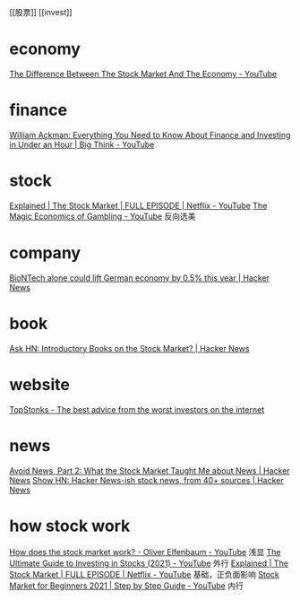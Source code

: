 [[股票]]
[[invest]]

# economy
[The Difference Between The Stock Market And The Economy - YouTube](https://www.youtube.com/watch?v=59im9CtR9YI)
# finance
[William Ackman: Everything You Need to Know About Finance and Investing in Under an Hour | Big Think - YouTube](https://www.youtube.com/watch?v=WEDIj9JBTC8)
# stock
[Explained | The Stock Market | FULL EPISODE | Netflix - YouTube](https://www.youtube.com/watch?v=ZCFkWDdmXG8)
[The Magic Economics of Gambling - YouTube](https://www.youtube.com/watch?v=7cjIWMUgPtY)
	反向选美
# company
[BioNTech alone could lift German economy by 0.5% this year | Hacker News](https://news.ycombinator.com/item?id=28129361)

# book
[Ask HN: Introductory Books on the Stock Market? | Hacker News](https://news.ycombinator.com/item?id=22709843)

# website
[TopStonks - The best advice from the worst investors on the internet](https://topstonks.com/)

# news
[Avoid News, Part 2: What the Stock Market Taught Me about News | Hacker News](https://news.ycombinator.com/item?id=27510448)
[Show HN: Hacker News-ish stock news, from 40+ sources | Hacker News](https://news.ycombinator.com/item?id=27556061)

# how stock work
[How does the stock market work? - Oliver Elfenbaum - YouTube](https://www.youtube.com/watch?v=p7HKvqRI_Bo)
	浅显
[The Ultimate Guide to Investing in Stocks (2021) - YouTube](https://www.youtube.com/watch?v=gFQNPmLKj1k)
	外行
[Explained | The Stock Market | FULL EPISODE | Netflix - YouTube](https://www.youtube.com/watch?v=ZCFkWDdmXG8)
	基础，正负面影响
[Stock Market for Beginners 2021 | Step by Step Guide - YouTube](https://www.youtube.com/watch?v=bJHr6_skXWc)
	内行